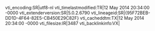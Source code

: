 vti_encoding:SR|utf8-nl
vti_timelastmodified:TR|12 May 2014 20:34:00 -0000
vti_extenderversion:SR|5.0.2.6790
vti_lineageid:SR|{95F72BEB-DD1D-4F64-82E5-CB450E29C82F}
vti_cacheddtm:TX|12 May 2014 20:34:00 -0000
vti_filesize:IR|3487
vti_backlinkinfo:VX|
